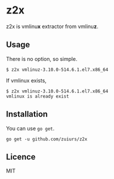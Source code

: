 # z2x

z2x is vmlinu**x** extractor from vmlinu**z**.

## Usage

There is no option, so simple.

```
$ z2x vmlinuz-3.10.0-514.6.1.el7.x86_64
```

If vmlinux exists,

```
$ z2x vmlinuz-3.10.0-514.6.1.el7.x86_64
vmlinux is already exist
```

## Installation

You can use `go get`.

```
go get -u github.com/zuiurs/z2x
```

## Licence 

MIT
